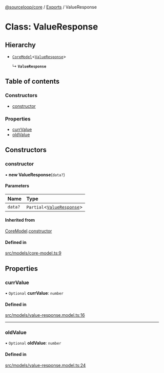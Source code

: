 [@sourceloop/core](../README.md) / [Exports](../modules.md) / ValueResponse

# Class: ValueResponse

## Hierarchy

- [`CoreModel`](CoreModel.md)<[`ValueResponse`](ValueResponse.md)\>

  ↳ **`ValueResponse`**

## Table of contents

### Constructors

- [constructor](ValueResponse.md#constructor)

### Properties

- [currValue](ValueResponse.md#currvalue)
- [oldValue](ValueResponse.md#oldvalue)

## Constructors

### constructor

• **new ValueResponse**(`data?`)

#### Parameters

| Name | Type |
| :------ | :------ |
| `data?` | `Partial`<[`ValueResponse`](ValueResponse.md)\> |

#### Inherited from

[CoreModel](CoreModel.md).[constructor](CoreModel.md#constructor)

#### Defined in

[src/models/core-model.ts:9](https://github.com/sourcefuse/loopback4-microservice-catalog/blob/d35fdb3f0/packages/core/src/models/core-model.ts#L9)

## Properties

### currValue

• `Optional` **currValue**: `number`

#### Defined in

[src/models/value-response.model.ts:16](https://github.com/sourcefuse/loopback4-microservice-catalog/blob/d35fdb3f0/packages/core/src/models/value-response.model.ts#L16)

___

### oldValue

• `Optional` **oldValue**: `number`

#### Defined in

[src/models/value-response.model.ts:24](https://github.com/sourcefuse/loopback4-microservice-catalog/blob/d35fdb3f0/packages/core/src/models/value-response.model.ts#L24)
